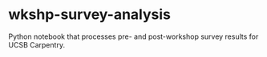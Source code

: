 # wkshp-survey-analysis
Python notebook that processes pre- and post-workshop survey results for UCSB Carpentry.
